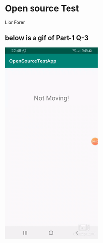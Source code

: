 # Open source Test
Lior Forer

## below is a gif of Part-1 Q-3

<p>
  <img src="open_source_test_gif.gif" width="300"  title="open_source_test">
</p>
